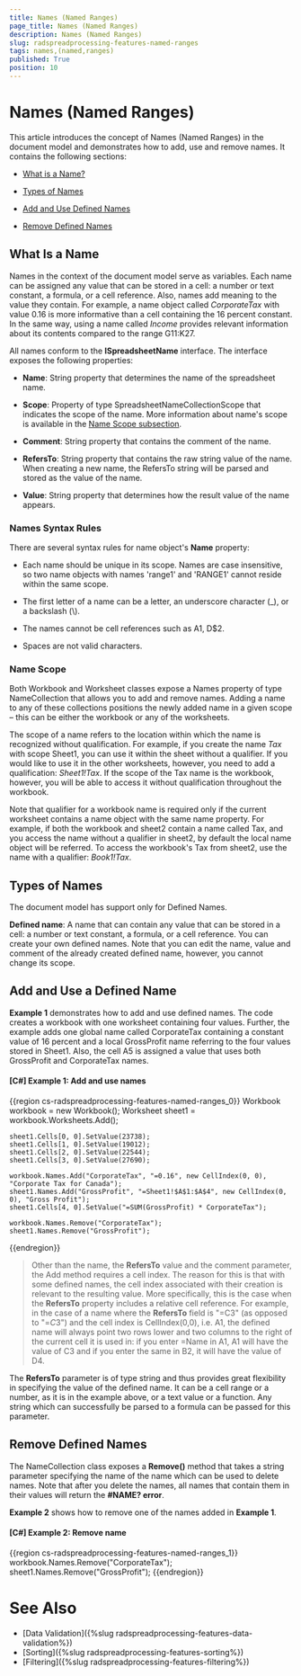 ```yaml
---
title: Names (Named Ranges)
page_title: Names (Named Ranges)
description: Names (Named Ranges)
slug: radspreadprocessing-features-named-ranges
tags: names,(named,ranges)
published: True
position: 10
---
```


# Names (Named Ranges)



This article introduces the concept of Names (Named Ranges) in the document model and demonstrates how to add, use and remove names. It contains the following sections:
      

* [What is a Name?](#what-is-a-name)

* [Types of Names](#types-of-names)

* [Add and Use Defined Names](#add-and-use-a-defined-name)

* [Remove Defined Names](#remove-defined-names)

## What Is a Name

Names in the context of the document model serve as variables. Each name can be assigned any value that can be stored in a cell: a number or text constant, a formula, or a cell reference. Also, names add meaning to the value they contain. For example, a name object called *CorporateTax* with value 0.16 is more informative than a cell containing the 16 percent constant. In the same way, using a name called *Income* provides relevant information about its contents compared to the range G11:K27.
        

All names conform to the __ISpreadsheetName__ interface. The interface exposes the following properties:
        

* __Name__: String property that determines the name of the spreadsheet name.
            

* __Scope__: Property of type SpreadsheetNameCollectionScope that indicates the scope of the name. More information about name's scope is available in the [Name Scope subsection](#name-scope).
            

* __Comment__: String property that contains the comment of the name.
            

* __RefersTo__: String property that contains the raw string value of the name. When creating a new name, the RefersTo string will be parsed and stored as the value of the name.
            

* __Value__: String property that determines how the result value of the name appears.
            

### Names Syntax Rules

There are several syntax rules for name object's __Name__ property:
            

* Each name should be unique in its scope. Names are case insensitive, so two name objects with names 'range1' and 'RANGE1' cannot reside within the same scope.
                

* The first letter of a name can be a letter, an underscore character (_), or a backslash (\\).
                

* The names cannot be cell references such as  A1, D$2.
                

* Spaces are not valid characters.
                

### Name Scope

Both Workbook and Worksheet classes expose a Names property of type NameCollection that allows you to add and remove names. Adding a name to any of these collections positions the newly added name in a given scope – this can be either the workbook or any of the worksheets.
            

The scope of a name refers to the location within which the name is recognized without qualification. For example, if you create the name *Tax* with scope Sheet1, you can use it within the sheet without a qualifier. If you would like to use it in the other worksheets, however, you need to add a qualification: *Sheet1!Tax*. If the scope of the Tax name is the workbook, however, you will be able to access it without qualification throughout the workbook.
            

Note that qualifier for a workbook name is required only if the current worksheet contains a name object with the same name property. For example, if both the workbook and sheet2 contain a name called Tax, and you access the name without a qualifier in sheet2, by default the local name object will be referred. To access the workbook's Tax from sheet2, use the name with a qualifier: *Book1!Tax*.
            

## Types of Names

Тhe document model  has support only for Defined Names.
        

__Defined name__: A name that can contain any value that can be stored in a cell: a number or text constant, a formula, or a cell reference. You can create your own defined names. Note that you can edit the name, value and comment of the already created defined name, however, you cannot change its scope.
        

## Add and Use a Defined Name

__Example 1__ demonstrates how to add and use defined names. The code creates a workbook with one worksheet containing four values. Further, the example adds one global name called CorporateTax containing a constant value of 16 percent and a local GrossProfit name referring to the four values stored in Sheet1. Also, the cell A5 is assigned a value that uses both GrossProfit and CorporateTax names.
        

#### __[C#] Example 1: Add and use names__

{{region cs-radspreadprocessing-features-named-ranges_0}}
    Workbook workbook = new Workbook();
    Worksheet sheet1 = workbook.Worksheets.Add();

    sheet1.Cells[0, 0].SetValue(23738);
    sheet1.Cells[1, 0].SetValue(19012);
    sheet1.Cells[2, 0].SetValue(22544);
    sheet1.Cells[3, 0].SetValue(27690);

    workbook.Names.Add("CorporateTax", "=0.16", new CellIndex(0, 0), "Corporate Tax for Canada");
    sheet1.Names.Add("GrossProfit", "=Sheet1!$A$1:$A$4", new CellIndex(0, 0), "Gross Profit");
    sheet1.Cells[4, 0].SetValue("=SUM(GrossProfit) * CorporateTax");

    workbook.Names.Remove("CorporateTax");
    sheet1.Names.Remove("GrossProfit");
{{endregion}}

> Other than the name, the __RefersTo__ value and the comment parameter, the Add method requires a cell index. The reason for this is that with some defined names, the cell index associated with their creation is relevant to the resulting value. More specifically, this is the case when the __RefersTo__ property includes a relative cell reference. For example, in the case of a name where the __RefersTo__ field is "=C3" (as opposed to "=$C$3") and the cell index is CellIndex(0,0), i.e. A1, the defined name will always point two rows lower and two columns to the right of the current cell it is used in: if you enter =Name in A1, A1 will have the value of C3 and if you enter the same in B2, it will have the value of D4.
>
The __RefersTo__ parameter is of type string and thus provides great flexibility in specifying the value of the defined name. It can be a cell range or a number, as it is in the example above, or a text value or a function. Any string which can successfully be parsed to a formula can be passed for this parameter.


## Remove Defined Names

The NameCollection class exposes a __Remove()__ method that takes a string parameter specifying the name of the name which can be used to delete names. Note that after you delete the names, all names that contain them in their values will return the __#NAME? error__.
        

__Example 2__ shows how to remove one of the names added in __Example 1__.
        

#### __[C#] Example 2: Remove name__

{{region cs-radspreadprocessing-features-named-ranges_1}}
    workbook.Names.Remove("CorporateTax");
    sheet1.Names.Remove("GrossProfit");
{{endregion}}


# See Also

* [Data Validation]({%slug radspreadprocessing-features-data-validation%})
* [Sorting]({%slug radspreadprocessing-features-sorting%})
* [Filtering]({%slug radspreadprocessing-features-filtering%})